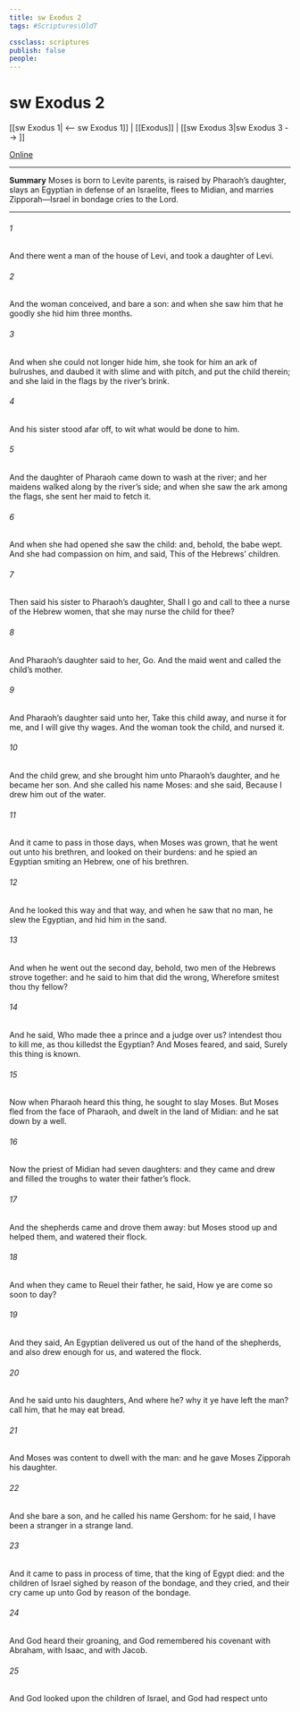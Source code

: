 ```yaml
---
title: sw Exodus 2
tags: #Scriptures\OldT

cssclass: scriptures
publish: false
people:
---
```


# sw Exodus 2
[[sw Exodus 1| <-- sw Exodus 1]] | [[Exodus]] | [[sw Exodus 3|sw Exodus 3 --> ]]

[Online](https://churchofjesuschrist.org/study/scriptures/ot/ex/2?lang=eng)

---
__Summary__
Moses is born to Levite parents, is raised by Pharaoh’s daughter, slays an Egyptian in defense of an Israelite, flees to Midian, and marries Zipporah—Israel in bondage cries to the Lord.

---
###### 1 
And there went a man of the house of Levi, and took  a daughter of Levi.

###### 2 
And the woman conceived, and bare a son: and when she saw him that he  goodly  she hid him three months.

###### 3 
And when she could not longer hide him, she took for him an ark of bulrushes, and daubed it with slime and with pitch, and put the child therein; and she laid  in the flags by the river’s brink.

###### 4 
And his sister stood afar off, to wit what would be done to him.

###### 5 
And the daughter of Pharaoh came down to wash  at the river; and her maidens walked along by the river’s side; and when she saw the ark among the flags, she sent her maid to fetch it.

###### 6 
And when she had opened  she saw the child: and, behold, the babe wept. And she had compassion on him, and said, This  of the Hebrews’ children.

###### 7 
Then said his sister to Pharaoh’s daughter, Shall I go and call to thee a nurse of the Hebrew women, that she may nurse the child for thee?

###### 8 
And Pharaoh’s daughter said to her, Go. And the maid went and called the child’s mother.

###### 9 
And Pharaoh’s daughter said unto her, Take this child away, and nurse it for me, and I will give  thy wages. And the woman took the child, and nursed it.

###### 10 
And the child grew, and she brought him unto Pharaoh’s daughter, and he became her son. And she called his name Moses: and she said, Because I drew him out of the water.

###### 11 
And it came to pass in those days, when Moses was grown, that he went out unto his brethren, and looked on their burdens: and he spied an Egyptian smiting an Hebrew, one of his brethren.

###### 12 
And he looked this way and that way, and when he saw that  no man, he slew the Egyptian, and hid him in the sand.

###### 13 
And when he went out the second day, behold, two men of the Hebrews strove together: and he said to him that did the wrong, Wherefore smitest thou thy fellow?

###### 14 
And he said, Who made thee a prince and a judge over us? intendest thou to kill me, as thou killedst the Egyptian? And Moses feared, and said, Surely this thing is known.

###### 15 
Now when Pharaoh heard this thing, he sought to slay Moses. But Moses fled from the face of Pharaoh, and dwelt in the land of Midian: and he sat down by a well.

###### 16 
Now the priest of Midian had seven daughters: and they came and drew  and filled the troughs to water their father’s flock.

###### 17 
And the shepherds came and drove them away: but Moses stood up and helped them, and watered their flock.

###### 18 
And when they came to Reuel their father, he said, How  ye are come so soon to day?

###### 19 
And they said, An Egyptian delivered us out of the hand of the shepherds, and also drew  enough for us, and watered the flock.

###### 20 
And he said unto his daughters, And where  he? why  it  ye have left the man? call him, that he may eat bread.

###### 21 
And Moses was content to dwell with the man: and he gave Moses Zipporah his daughter.

###### 22 
And she bare  a son, and he called his name Gershom: for he said, I have been a stranger in a strange land.

###### 23 
And it came to pass in process of time, that the king of Egypt died: and the children of Israel sighed by reason of the bondage, and they cried, and their cry came up unto God by reason of the bondage.

###### 24 
And God heard their groaning, and God remembered his covenant with Abraham, with Isaac, and with Jacob.

###### 25 
And God looked upon the children of Israel, and God had respect unto 

